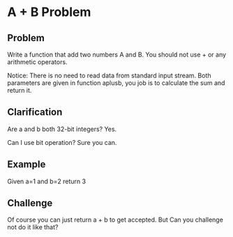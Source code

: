 A + B Problem
===

Problem
-------

Write a function that add two numbers A and B. You should not use + or any arithmetic operators.

Notice: There is no need to read data from standard input stream. Both parameters are given in function aplusb, you job is to calculate the sum and return it.


Clarification
-------------

Are a and b both 32-bit integers?
Yes.

Can I use bit operation?
Sure you can.

Example
-------

Given a=1 and b=2 return 3

Challenge
---------

Of course you can just return a + b to get accepted. But Can you challenge not do it like that?